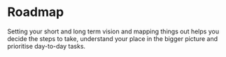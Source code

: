 # Roadmap

Setting your short and long term vision and mapping things out helps you decide the steps to take, understand your place in the bigger picture and prioritise day-to-day tasks.
